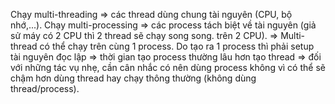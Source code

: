 
Chạy multi-threading => các thread dùng chung tài nguyên (CPU, bộ nhớ,...). Chạy multi-processing => các process tách biệt về tài nguyên (giả sử máy có 2 CPU thì 2 thread sẽ chạy song song. trên 2 CPU). => Multi-thread có thể chạy trên cùng 1 process.
Do tạo ra 1 process thì phải setup tài nguyên đọc lập => thời gian tạo process thường lâu hơn tạo thread => đối với những tác vụ nhẹ, cần cân nhắc có nên dùng process không vì có thể sẽ chậm hơn dùng thread hay chạy thông thường (không dùng thread/process).
